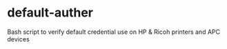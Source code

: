 # default-auther
Bash script to verify default credential use on HP &amp; Ricoh printers and APC devices
